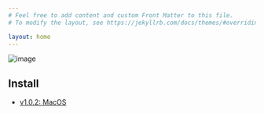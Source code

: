 ```yaml
---
# Feel free to add content and custom Front Matter to this file.
# To modify the layout, see https://jekyllrb.com/docs/themes/#overriding-theme-defaults

layout: home
---
```


![image](/assets/screenshot-light.png)

## Install

- [v1.0.2: MacOS](https://github.com/rexgarland/SimplePlanner/releases/download/v1.0.2/Simple.Planner-darwin-arm64-1.0.2.zip)
